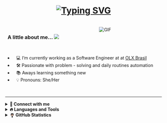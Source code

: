 <h1 align="center">
<a href="https://git.io/typing-svg"><img src="https://readme-typing-svg.herokuapp.com?font=Fira+Code&weight=700&size=30&duration=3002&pause=1000&color=110011BA&center=true&multiline=true&width=435&height=85&lines=Hey,+there!;Nice+to+have+you+here" alt="Typing SVG" /></a>
</h1>

<br>
<img align="right" alt="GIF" src="https://media.giphy.com/media/3o6Zt6ML6BklcajjsA/giphy.gif" width=40% height=75%/>

<!-- :space_invader: -->

### &nbsp;&nbsp;A little about me... <img src="https://media.giphy.com/media/VgCDAzcKvsR6OM0uWg/giphy.gif" width="50">


<br/>


- &nbsp;&nbsp;&nbsp;💻&nbsp;I’m currently working as a Software Engineer at at [OLX Brasil](https://www.linkedin.com/company/olx-brasil/mycompany/)
- &nbsp;&nbsp;&nbsp;🛠️&nbsp;Passionate with problem - solving and daily routines automation
- &nbsp;&nbsp;&nbsp;📚&nbsp;Aways learning something new
- &nbsp;&nbsp;&nbsp;💡&nbsp;Pronouns: She/Her

<br/>
<hr/>

<details>
<summary><b>💬&nbsp;Connect with me</b></summary>
  <br/>
<p align="left">
   <a href="https://www.linkedin.com/in/ana-laura-sim%C3%B5es/"><img width="40" src="https://www.vectorlogo.zone/logos/linkedin/linkedin-tile.svg" /></a>&nbsp;&nbsp;&nbsp;&nbsp;
   <a href="mailto:ana.simoesmatos@gmail.com?subject=Olá%Ana%20Simões"><img width="40x" src="https://www.vectorlogo.zone/logos/gmail/gmail-icon.svg" /></a>&nbsp;&nbsp;&nbsp;&nbsp;
   <a href="https://www.instagram.com/ana_laura_mt/"><img width="40" src="https://www.vectorlogo.zone/logos/instagram/instagram-icon.svg" /></a>&nbsp;&nbsp;&nbsp;&nbsp;
 </p>
</details>

<details>
  <summary><b>🔥&nbsp;Languages and Tools</b></summary>
  <br/>
<code><img width="80px" src="https://www.vectorlogo.zone/logos/w3_html5/w3_html5-ar21.svg"></code>
<code><img width="80px" src="https://www.vectorlogo.zone/logos/w3_css/w3_css-ar21.svg"></code>
<code><img width="80px" src="https://www.vectorlogo.zone/logos/jquery/jquery-horizontal.svg"></code> 
<code><img width="80px" src="https://www.vectorlogo.zone/logos/vuejs/vuejs-ar21.svg"></code>
<code><img width="80px" src="https://www.vectorlogo.zone/logos/reactjs/reactjs-ar21.svg"></code>
<code><img width="80px" src="https://www.vectorlogo.zone/logos/javascript/javascript-horizontal.svg"></code>
<code><img width="80px" src="https://www.vectorlogo.zone/logos/typescriptlang/typescriptlang-ar21.svg"></code>
<code><img width="80px" src="https://www.vectorlogo.zone/logos/nodejs/nodejs-ar21.svg"></code>
<code><img width="80px" src="https://www.vectorlogo.zone/logos/graphql/graphql-ar21.svg"></code>
<code><img width="80px" src="https://www.vectorlogo.zone/logos/nestjs/nestjs-ar21.svg"></code>
<code><img width="80px" src="https://www.vectorlogo.zone/logos/expressjs/expressjs-ar21.svg"></code> 
<code><img width="80px" src="https://www.vectorlogo.zone/logos/java/java-ar21.svg"></code>
<code><img width="80px" src="https://www.vectorlogo.zone/logos/gradle/gradle-ar21.svg"></code>
<code><img width="80px" src="https://www.vectorlogo.zone/logos/springio/springio-ar21.svg"></code>
<code><img width="80px" src="https://www.vectorlogo.zone/logos/hibernate/hibernate-ar21.svg"></code>
<code><img width="80px" src="https://www.vectorlogo.zone/logos/python/python-horizontal.svg"></code>
<code><img width="80px" src="https://www.vectorlogo.zone/logos/pocoo_flask/pocoo_flask-ar21.svg"></code>
<code><img width="80px" src="https://www.vectorlogo.zone/logos/golang/golang-horizontal.svg"></code>
<code><img width="80px" src="https://www.vectorlogo.zone/logos/github/github-ar21.svg"></code>
<code><img width="80px" src="https://www.vectorlogo.zone/logos/git-scm/git-scm-ar21.svg"></code>
<code><img width="80px" src="https://www.vectorlogo.zone/logos/linux/linux-ar21.svg"></code>
<code><img width="80px" src="https://www.vectorlogo.zone/logos/mysql/mysql-ar21.svg"></code>
<code><img width="80px" src="https://www.vectorlogo.zone/logos/postgresql/postgresql-horizontal.svg"></code>
<code><img width="80px" src="https://www.vectorlogo.zone/logos/redis/redis-ar21.svg"></code>
<code><img width="80px" src="https://www.vectorlogo.zone/logos/docker/docker-ar21.svg"></code>
<code><img width="80px" src="https://www.vectorlogo.zone/logos/amazon_aws/amazon_aws-ar21.svg"></code>
<code><img width="80px" src="https://www.vectorlogo.zone/logos/amazon_awslambda/amazon_awslambda-ar21.svg"></code>
<code><img width="80px" src="https://www.vectorlogo.zone/logos/kubernetes/kubernetes-ar21.svg"></code>   
<code><img width="80px" src="https://www.vectorlogo.zone/logos/yaml/yaml-ar21.svg"></code>  
<code><img width="80px" src="https://www.vectorlogo.zone/logos/json/json-ar21.svg"></code>
<code><img width="80px" src="https://www.vectorlogo.zone/logos/grafana/grafana-ar21.svg"></code>
<code><img width="80px" src="https://www.vectorlogo.zone/logos/datadoghq/datadoghq-ar21.svg"></code>
<code><img width="80px" src="https://www.vectorlogo.zone/logos/apache_kafka/apache_kafka-ar21.svg"></code>
<code><img width="80px" src="https://www.vectorlogo.zone/logos/slack/slack-ar21.svg"></code>
<code><img width="80px" src="https://www.vectorlogo.zone/logos/trello/trello-ar21.svg"></code>
<code><img width="80px" src="https://www.vectorlogo.zone/logos/atlassian_jira/atlassian_jira-ar21.svg"></code> 

<!-- <code><img width="80px" src="https://www.vectorlogo.zone/logos/atlassian_jira/atlassian_jira-ar21.svg"></code>  -->
</details>


<details>
  <summary><b><img src="assets/octocat.gif" width="15"  height="15" align="center">&nbsp;GitHub Statistics</b></summary>
  <br/>
    <p align="center">
        <img height="137px" alt="Github Stats" src="https://github-readme-stats.vercel.app/api?username=Ana-Laura-Simoes&theme=omni&show_icons=true&hide_title=true&hide_border=true&show_icons=true&include_all_commits=true&count_private=true&line_height=21" /> <img height="137px" alt="Most Used Languages" src="https://github-readme-stats.vercel.app/api/top-langs/?username=Ana-Laura-Simoes&layout=compact&theme=omni&show_icons=true&hide=html&hide_title=true&hide_border=true&langs_count=8"/>
  </p>
</details>
